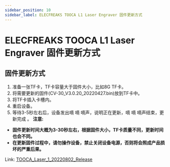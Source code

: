 ```yaml
---
sidebar_position: 10
sidebar_label: ELECFREAKS TOOCA L1 Laser Engraver 固件更新方式
---
```


# ELECFREAKS TOOCA L1 Laser Engraver 固件更新方式

## 固件更新方式
1. 准备⼀张TF卡，TF卡容量⼤于固件⼤⼩，⽐如8G TF卡。
2. 将需要更新的固件(CV-30_V3.0.20_20220427.bin)放到TF卡中。
3. 将TF卡插入卡槽内。
4. 重启设备。
5. 等待3-5秒左右后，设备发出嘀 嘀 嘀声，说明正在更新，嘀 嘀 嘀声结束，更新完成 。
**注意:**
- **固件更新时间大概为3-30秒左右，根据固件⼤⼩，TF卡质量不同，更新时间也会不同。**
- **在更新固件过程中，请勿操作设备，禁止关闭设备电源，否则将会照成产品损坏的严重后果。**

Link: [TOOCA_Laser_1_20220802_Release](https://github.com/elecfreaks/learn-en/raw/master/tooca-laser-1/file/TOOCA_Laser_1_20220802_Release.bin)
